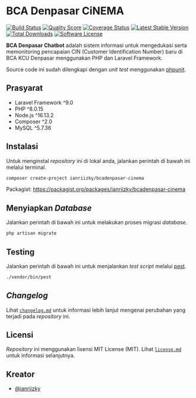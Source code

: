 # BCA Denpasar CiNEMA

[![Build Status](https://github.com/ianriizky/bcadenpasar-cinema/workflows/test/badge.svg)](https://github.com/ianriizky/bcadenpasar-cinema/actions)
[![Quality Score](https://img.shields.io/scrutinizer/g/ianriizky/bcadenpasar-cinema.svg?style=flat)](https://scrutinizer-ci.com/g/ianriizky/bcadenpasar-cinema)
[![Coverage Status](https://coveralls.io/repos/github/ianriizky/bcadenpasar-cinema/badge.svg)](https://coveralls.io/github/ianriizky/bcadenpasar-cinema)
[![Latest Stable Version](https://poser.pugx.org/ianriizky/bcadenpasar-cinema/v/stable.svg)](https://packagist.org/packages/ianriizky/bcadenpasar-cinema)
[![Total Downloads](https://poser.pugx.org/ianriizky/bcadenpasar-cinema/d/total.svg)](https://packagist.org/packages/ianriizky/bcadenpasar-cinema)
[![Software License](https://poser.pugx.org/ianriizky/bcadenpasar-cinema/license.svg)](https://packagist.org/packages/ianriizky/bcadenpasar-cinema)

**BCA Denpasar Chatbot** adalah sistem informasi untuk mengedukasi serta memonitoring pencapaian CIN (Customer Identification Number) baru di BCA KCU Denpasar menggunakan PHP dan Laravel Framework.

Source code ini sudah dilengkapi dengan *unit test* menggunakan [phpunit](https://phpunit.de).

## Prasyarat

- Laravel Framework ^9.0
- PHP ^8.0.15
- Node.js ^16.13.2
- Composer ^2.0
- MySQL ^5.7.36

## Instalasi

Untuk menginstal *repository* ini di lokal anda, jalankan perintah di bawah ini melalui terminal.

```bash
composer create-project ianriizky/bcadenpasar-cinema
```

Packagist: https://packagist.org/packages/ianriizky/bcadenpasar-cinema

## Menyiapkan *Database*
Jalankan perintah di bawah ini untuk melakukan proses migrasi *database*.

```bash
php artisan migrate
```

## Testing

Jalankan perintah di bawah ini untuk menjalankan *test script* melalui [pest](https://pestphp.com/).

```bash
./vendor/bin/pest
```

## *Changelog*

Lihat [`changelog.md`](CHANGELOG.md) untuk informasi lebih lanjut mengenai perubahan yang terjadi pada *repository* ini.

## Licensi

*Repository* ini menggunakan lisensi MIT License (MIT). Lihat [`license.md`](LICENSE.md) untuk informasi selanjutnya.

## Kreator

- [@ianriizky](https://github.com/ianriizky)
